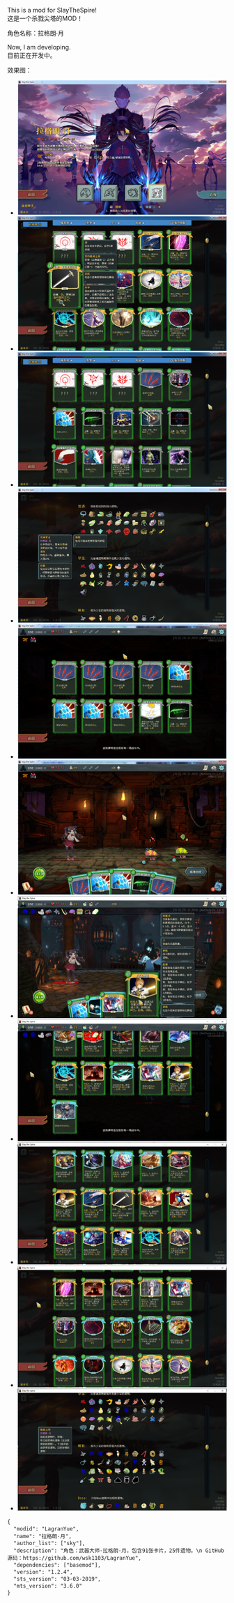 This is a mod for SlayTheSpire!  
这是一个杀戮尖塔的MOD！

角色名称：拉格朗·月

Now, I am developing.  
目前正在开发中。

效果图：  
-  ![这里写图片描述](https://raw.githubusercontent.com/wsk1103/LagranYue/master/img/1.png)
-  ![这里写图片描述](https://raw.githubusercontent.com/wsk1103/LagranYue/master/img/2.png)
-  ![这里写图片描述](https://raw.githubusercontent.com/wsk1103/LagranYue/master/img/3.png)
-  ![这里写图片描述](https://raw.githubusercontent.com/wsk1103/LagranYue/master/img/4.png)
-  ![这里写图片描述](https://raw.githubusercontent.com/wsk1103/LagranYue/master/img/5.png)
-  ![这里写图片描述](https://raw.githubusercontent.com/wsk1103/LagranYue/master/img/6.png)
-  ![这里写图片描述](https://raw.githubusercontent.com/wsk1103/LagranYue/master/img/7.png)
-  ![这里写图片描述](https://raw.githubusercontent.com/wsk1103/LagranYue/master/img/8.png)
-  ![这里写图片描述](https://raw.githubusercontent.com/wsk1103/LagranYue/master/img/9.png)
-  ![这里写图片描述](https://raw.githubusercontent.com/wsk1103/LagranYue/master/img/10.png)
-  ![这里写图片描述](https://raw.githubusercontent.com/wsk1103/LagranYue/master/img/11.png)

```
{
  "modid": "LagranYue",
  "name": "拉格朗·月",
  "author_list": ["sky"],
  "description": "角色：武器大师·拉格朗·月，包含91张卡片，25件遗物。\n GitHub源码：https://github.com/wsk1103/LagranYue",
  "dependencies": ["basemod"],
  "version": "1.2.4",
  "sts_version": "03-03-2019",
  "mts_version": "3.6.0"
}
 ```
